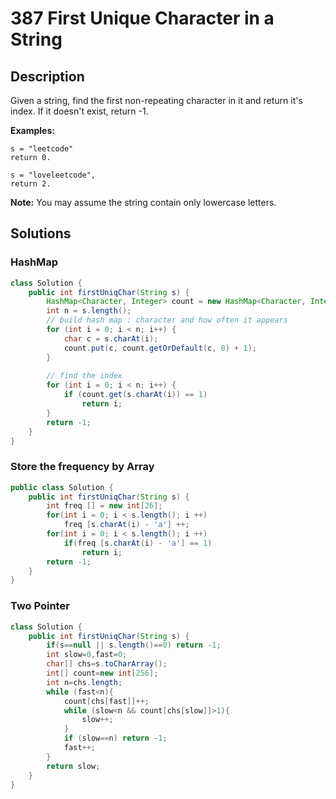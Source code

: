 # 387 First Unique Character in a String 

## Description ##

Given a string, find the first non-repeating character in it and return it's index. If it doesn't exist, return -1.

**Examples:**

```
s = "leetcode"
return 0.

s = "loveleetcode",
return 2.
```



**Note:** You may assume the string contain only lowercase letters.



## Solutions ##

### HashMap ###

```java
class Solution {
    public int firstUniqChar(String s) {
        HashMap<Character, Integer> count = new HashMap<Character, Integer>();
        int n = s.length();
        // build hash map : character and how often it appears
        for (int i = 0; i < n; i++) {
            char c = s.charAt(i);
            count.put(c, count.getOrDefault(c, 0) + 1);
        }
        
        // find the index
        for (int i = 0; i < n; i++) {
            if (count.get(s.charAt(i)) == 1) 
                return i;
        }
        return -1;
    }
}
```



### Store the frequency by Array 

```java
public class Solution {
    public int firstUniqChar(String s) {
        int freq [] = new int[26];
        for(int i = 0; i < s.length(); i ++)
            freq [s.charAt(i) - 'a'] ++;
        for(int i = 0; i < s.length(); i ++)
            if(freq [s.charAt(i) - 'a'] == 1)
                return i;
        return -1;
    }
}
```



### Two Pointer ###

```java
class Solution {
    public int firstUniqChar(String s) {
        if(s==null || s.length()==0) return -1;
        int slow=0,fast=0;
        char[] chs=s.toCharArray();
        int[] count=new int[256];
        int n=chs.length;
        while (fast<n){
            count[chs[fast]]++;
            while (slow<n && count[chs[slow]]>1){
                slow++;
            }
            if (slow==n) return -1;
            fast++;
        }
        return slow;
    }
}
```





